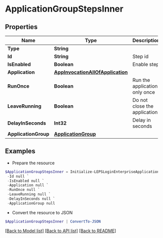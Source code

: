 # ApplicationGroupStepsInner
## Properties

Name | Type | Description | Notes
------------ | ------------- | ------------- | -------------
**Type** | **String** |  | 
**Id** | **String** | Step id | [optional] 
**IsEnabled** | **Boolean** | Enable step | [optional] 
**Application** | [**AppInvocationAllOfApplication**](AppInvocationAllOfApplication.md) |  | [optional] 
**RunOnce** | **Boolean** | Run the application only once | [optional] 
**LeaveRunning** | **Boolean** | Do not close the application | [optional] 
**DelayInSeconds** | **Int32** | Delay in seconds | [optional] 
**ApplicationGroup** | [**ApplicationGroup**](ApplicationGroup.md) |  | [optional] 

## Examples

- Prepare the resource
```powershell
$ApplicationGroupStepsInner = Initialize-LEPSLoginEnterpriseApplicationGroupStepsInner  -Type null `
 -Id null `
 -IsEnabled null `
 -Application null `
 -RunOnce null `
 -LeaveRunning null `
 -DelayInSeconds null `
 -ApplicationGroup null
```

- Convert the resource to JSON
```powershell
$ApplicationGroupStepsInner | ConvertTo-JSON
```

[[Back to Model list]](../README.md#documentation-for-models) [[Back to API list]](../README.md#documentation-for-api-endpoints) [[Back to README]](../README.md)

